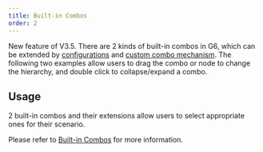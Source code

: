 ```yaml
---
title: Built-in Combos
order: 2
---
```


New feature of V3.5. There are 2 kinds of built-in combos in G6, which can be extended by [configurations](/en/docs/manual/middle/elements/combos/defaultCombo#common-property) and [custom combo mechanism](/en/docs/manual/middle/elements/combos/custom-combo). The following two examples allow users to drag the combo or node to change the hierarchy, and double click to collapse/expand a combo.

## Usage

2 built-in combos and their extensions allow users to select appropriate ones for their scenario.

Please refer to [Built-in Combos](/en/docs/manual/middle/elements/combos/built-in/circle) for more information.
